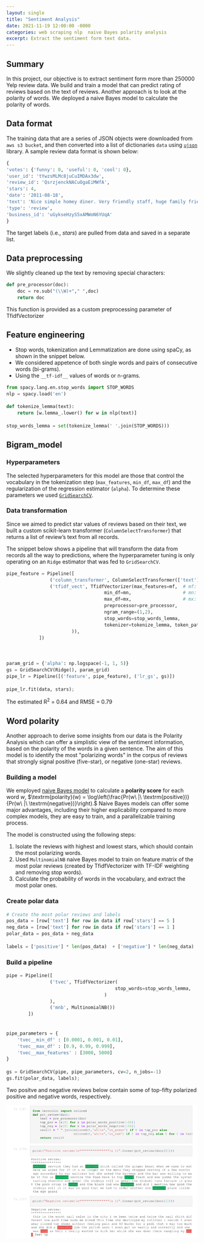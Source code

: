 ```yaml
---
layout: single
title: "Sentiment Analysis"
date: 2021-11-19 12:00:00 -0000
categories: web scraping nlp  naive Bayes polarity analysis
excerpt: Extract the sentiment form text data.
---
```


## Summary
In this project, our objective is to extract sentiment form more than 250000 Yelp review data. We build and train a model that can predict rating of reviews based on the text of reviews. Another approach is to look at the polarity of words. We deployed a naive Bayes model to calculate the polarity of words.


## Data format
The training data that are a series of JSON objects were downloaded from `aws s3 bucket`, and then converted into a list of dictionaries `data` using [`ujson`](http://docs.micropython.org/en/latest/library/ujson.html) library. A sample review data format is shown below:

```python
{
'votes': {'funny': 0, 'useful': 0, 'cool': 0}, 
'user_id': 'tYwzsMLMc8juCuIMDAx3dw', 
'review_id': 'QsrzjenckNACuOgaEiMWfA', 
'stars': 4, 
'date': '2011-08-18', 
'text': 'Nice simple homey diner. Very friendly staff, huge family friendly menu, salad bar. If you are on the road this beats the same old options.', 
'type': 'review', 
'business_id': 'uGykseHzyS5xAMWoN6YUqA'
}
```
The target labels (i.e., *stars*) are pulled from data and saved in a separate list.


## Data preprocessing
We slightly cleaned up the text by removing special characters:

```python
def pre_processor(doc):
    doc = re.sub("(\\W)+"," ",doc)
    return doc
```
This function is provided as a custom preprocessing parameter of TfidfVectorizer

## Feature engineering
- Stop words, tokenization and Lemmatization are done using spaCy, as shown in the snippet below.   
- We considered appetence of both single words and pairs of consecutive words (bi-grams).
- Using the `__tf-idf__` values of words or n-grams.

```python
from spacy.lang.en.stop_words import STOP_WORDS
nlp = spacy.load('en')

def tokenize_lemma(text):
    return [w.lemma_.lower() for w in nlp(text)]

stop_words_lemma = set(tokenize_lemma(' '.join(STOP_WORDS)))
```


## Bigram_model

### Hyperparameters
The selected hyperparameters for this model are those that control the vocabulary in the tokenization step (`max_features`, `min_df`, `max_df`)
and the regularization of the regression estimator (`alpha`). To determine these parameters we used [`GridSearchCV`](http://scikit-learn.org/stable/modules/generated/sklearn.model_selection.GridSearchCV.html#sklearn.model_selection.GridSearchCV). 

### Data transformation 
Since we aimed to predict star values of reviews based on their text, we built a custom scikit-learn transformer (`ColumnSelectTransformer`) that returns a list of review’s text from all records.

The snippet below shows a pipeline that will transform the data from records all the way to predictions, where the hyperparameter tuning is only operating on an `Ridge` estimator that was fed to `GridSearchCV`.

```python
pipe_feature = Pipeline([
                ('column_transformer', ColumnSelectTransformer(['text'])),
                ('tfidf_vect', TfidfVectorizer(max_features=mf,  # mf: optimal max_features                             
                                    min_df=mn,                   # mn: optimal min_df
                                    max_df=mx,                   # mx: optimal max_df
                                    preprocessor=pre_processor,
                                    ngram_range=(1,2),
                                    stop_words=stop_words_lemma,
                                    tokenizer=tokenize_lemma, token_pattern=None # or default tokenizer (sklearn)
                        )),
            ])



param_grid = {'alpha': np.logspace(-1, 1, 5)}
gs = GridSearchCV(Ridge(), param_grid)    
pipe_lr = Pipeline([('feature', pipe_feature), ('lr_gs', gs)])  

pipe_lr.fit(data, stars);
```
The estimated R<sup>2</sup> = 0.64 and RMSE =  0.79


## Word polarity
Another approach to derive some insights from our data is the Polarity Analysis which can offer a simplistic view of the sentiment information,
based on the polarity of the words in a given sentence. The aim of this model is to identify the most "polarizing words" in the corpus of reviews that strongly signal positive (five-star), or negative (one-star) reviews. 

### Building a model
We employed [naive Bayes model](https://scikit-learn.org/stable/modules/naive_bayes.html#) to calculate a **polarity score** for each word $w$,
$\textrm{polarity}(w) = \log\left(\frac{Pr(w\ |\ \textrm{positive})}{Pr(w\ |\ \textrm{negative})}\right).$ Naive Bayes models can offer some major advantages, including their higher explicability compared to more complex models, they are easy to train, and a parallelizable training process.

The model is constructed using the following steps:
1. Isolate the reviews with highest and lowest stars, which should contain the most polarizing words.
2. Used `MultinomialNB` naive Bayes model to train on feature matrix of the most polar reviews (created by TfidfVectorizer with TF-IDF weighting and removing stop words).
3. Calculate the probability of words in the vocabulary, and extract the most polar ones.


### Create polar data

```python
# Create the most polar reviews and labels
pos_data = [row['text'] for row in data if row['stars'] == 5 ]
neg_data = [row['text'] for row in data if row['stars'] == 1 ]
polar_data = pos_data + neg_data

labels = ['positive'] * len(pos_data)  + ['negative'] * len(neg_data)
```


### Build a pipeline

```python 
pipe = Pipeline([
                ('tvec', TfidfVectorizer(
                                        stop_words=stop_words_lemma,
                                    )
                ), 
                ('mnb', MultinomialNB())
        ])

 
pipe_parameters = {
    'tvec__min_df' : [0.0001, 0.001, 0.01],
    'tvec__max_df' : [0.9, 0.99, 0.999],
    'tvec__max_features' : [3000, 5000]    
}

gs = GridSearchCV(pipe, pipe_parameters, cv=2, n_jobs=-1)
gs.fit(polar_data, labels);
```

Two positve and negative reviews below contain some of top-fifty polarized positive and negative words, respectively.

<p align="center">
    <img src="/assets/images/blogs/nlp_text.png">
</p>    
